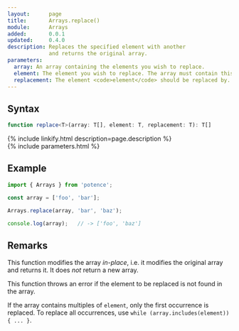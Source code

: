 ```yaml
---
layout:      page
title:       Arrays.replace()
module:      Arrays
added:       0.0.1
updated:     0.4.0
description: Replaces the specified element with another
             and returns the original array.
parameters:
  array: An array containing the elements you wish to replace.
  element: The element you wish to replace. The array must contain this element.
  replacement: The element <code>element</code> should be replaced by.
---
```

## Syntax

```ts
function replace<T>(array: T[], element: T, replacement: T): T[]
```

<div class="description">{% include linkify.html description=page.description %}</div>
{% include parameters.html %}

## Example

```ts
import { Arrays } from 'potence';

const array = ['foo', 'bar'];

Arrays.replace(array, 'bar', 'baz');

console.log(array);   // -> ['foo', 'baz']
```

## Remarks

This function modifies the array *in-place*, i.e. it modifies the original array
and returns it. It does *not* return a new array.

This function throws an error if the element to be replaced is not found in the
array.

If the array contains multiples of `element`, only the first occurrence is
replaced. To replace all occurrences, use `while (array.includes(element)) { ...
}`.
